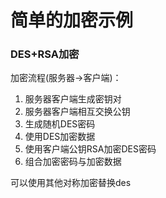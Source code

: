 # 简单的加密示例
### DES+RSA加密

加密流程(服务器->客户端)：

1. 服务器客户端生成密钥对
2. 服务器客户端相互交换公钥
3. 生成随机DES密码
4. 使用DES加密数据
5. 使用客户端公钥RSA加密DES密码
6. 组合加密密码与加密数据

可以使用其他对称加密替换des
